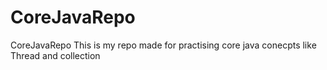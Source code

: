 # CoreJavaRepo
CoreJavaRepo
This is my repo made for practising core java conecpts like Thread and collection
